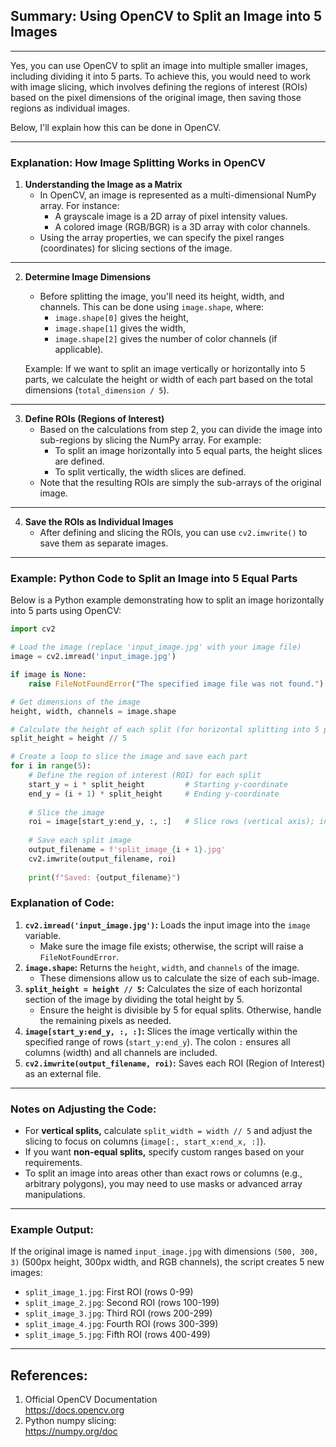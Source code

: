 ## Summary: Using OpenCV to Split an Image into 5 Images  
---  
Yes, you can use OpenCV to split an image into multiple smaller images, including dividing it into 5 parts. To achieve this, you would need to work with image slicing, which involves defining the regions of interest (ROIs) based on the pixel dimensions of the original image, then saving those regions as individual images.  

Below, I'll explain how this can be done in OpenCV.  

---

### Explanation: How Image Splitting Works in OpenCV  

1. **Understanding the Image as a Matrix**  
   - In OpenCV, an image is represented as a multi-dimensional NumPy array. For instance:
     - A grayscale image is a 2D array of pixel intensity values.
     - A colored image (RGB/BGR) is a 3D array with color channels.  
   - Using the array properties, we can specify the pixel ranges (coordinates) for slicing sections of the image.  

---

2. **Determine Image Dimensions**  
   - Before splitting the image, you'll need its height, width, and channels. This can be done using `image.shape`, where:
     - `image.shape[0]` gives the height,
     - `image.shape[1]` gives the width,
     - `image.shape[2]` gives the number of color channels (if applicable).  

   Example: If we want to split an image vertically or horizontally into 5 parts, we calculate the height or width of each part based on the total dimensions (`total_dimension / 5`).  

---

3. **Define ROIs (Regions of Interest)**  
   - Based on the calculations from step 2, you can divide the image into sub-regions by slicing the NumPy array. For example:
     - To split an image horizontally into 5 equal parts, the height slices are defined.
     - To split vertically, the width slices are defined.
   - Note that the resulting ROIs are simply the sub-arrays of the original image.

---

4. **Save the ROIs as Individual Images**  
   - After defining and slicing the ROIs, you can use `cv2.imwrite()` to save them as separate images.  

---

### Example: Python Code to Split an Image into 5 Equal Parts  

Below is a Python example demonstrating how to split an image horizontally into 5 parts using OpenCV:

```python
import cv2

# Load the image (replace 'input_image.jpg' with your image file)
image = cv2.imread('input_image.jpg')

if image is None:
    raise FileNotFoundError("The specified image file was not found.")

# Get dimensions of the image
height, width, channels = image.shape

# Calculate the height of each split (for horizontal splitting into 5 parts)
split_height = height // 5

# Create a loop to slice the image and save each part
for i in range(5):
    # Define the region of interest (ROI) for each split
    start_y = i * split_height         # Starting y-coordinate
    end_y = (i + 1) * split_height     # Ending y-coordinate
    
    # Slice the image
    roi = image[start_y:end_y, :, :]   # Slice rows (vertical axis); include all columns
    
    # Save each split image
    output_filename = f'split_image_{i + 1}.jpg'
    cv2.imwrite(output_filename, roi)
    
    print(f"Saved: {output_filename}")
```

### Explanation of Code:
1. **`cv2.imread('input_image.jpg')`:** Loads the input image into the `image` variable.
   - Make sure the image file exists; otherwise, the script will raise a `FileNotFoundError`.
2. **`image.shape`:** Returns the `height`, `width`, and `channels` of the image.
   - These dimensions allow us to calculate the size of each sub-image.
3. **`split_height = height // 5`:** Calculates the size of each horizontal section of the image by dividing the total height by 5.
   - Ensure the height is divisible by 5 for equal splits. Otherwise, handle the remaining pixels as needed.
4. **`image[start_y:end_y, :, :]`:** Slices the image vertically within the specified range of rows (`start_y:end_y`). The colon `:` ensures all columns (width) and all channels are included.
5. **`cv2.imwrite(output_filename, roi)`:** Saves each ROI (Region of Interest) as an external file.

---

### Notes on Adjusting the Code:
- For **vertical splits,** calculate `split_width = width // 5` and adjust the slicing to focus on columns (`image[:, start_x:end_x, :]`).
- If you want **non-equal splits,** specify custom ranges based on your requirements.
- To split an image into areas other than exact rows or columns (e.g., arbitrary polygons), you may need to use masks or advanced array manipulations.

---

### Example Output:
If the original image is named `input_image.jpg` with dimensions `(500, 300, 3)` (500px height, 300px width, and RGB channels), the script creates 5 new images:
- `split_image_1.jpg`: First ROI (rows 0-99)
- `split_image_2.jpg`: Second ROI (rows 100-199)
- `split_image_3.jpg`: Third ROI (rows 200-299)
- `split_image_4.jpg`: Fourth ROI (rows 300-399)
- `split_image_5.jpg`: Fifth ROI (rows 400-499)

---

## References:
1. Official OpenCV Documentation  
   https://docs.opencv.org  
2. Python numpy slicing:  
   https://numpy.org/doc